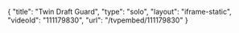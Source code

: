 {
    "title": "Twin Draft Guard",
    "type": "solo",
    "layout": "iframe-static",
    "videoId": "111179830",
    "url": "\/tvpembed\/111179830"
}